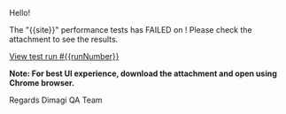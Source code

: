 Hello!

The "{{site}}" performance tests has FAILED on ! Please check the attachment to see the results.

[View test run #{{runNumber}}]({{actionRunLink}})

**Note: For best UI experience, download the attachment and open using Chrome browser.**

Regards
Dimagi QA Team
